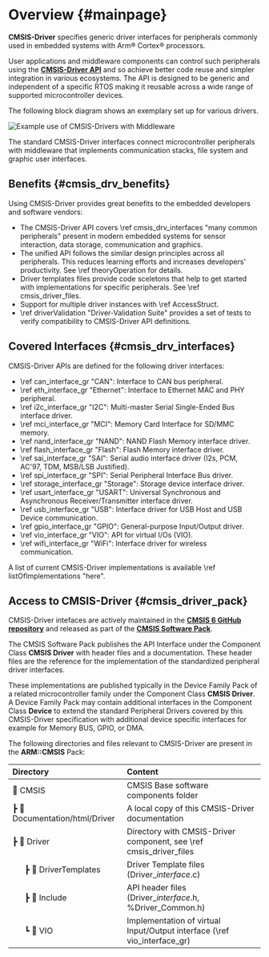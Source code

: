 # Overview {#mainpage}

**CMSIS-Driver** specifies generic driver interfaces for peripherals commonly used in embedded systems with Arm® Cortex® processors.

User applications and middleware components can control such peripherals using the [**CMSIS-Driver API**](topics.html) and so achieve better code reuse and simpler integration in various ecosystems. The API is designed to be generic and independent of a specific RTOS making it reusable across a wide range of supported microcontroller devices.

The following block diagram shows an exemplary set up for various drivers.

![Example use of CMSIS-Drivers with Middleware](./images/driver.png)

The standard CMSIS-Driver interfaces connect microcontroller peripherals with middleware that implements communication stacks, file system and graphic user interfaces.

## Benefits {#cmsis_drv_benefits}

Using CMSIS-Driver provides great benefits to the embedded developers and software vendors:

 - The CMSIS-Driver API covers \ref cmsis_drv_interfaces "many common peripherals" present in modern embedded systems for sensor interaction, data storage, communication and graphics.
 - The unified API follows the similar design principles across all peripherals. This reduces learning efforts and increases developers' productivity. See \ref theoryOperation for details.
 - Driver templates files provide code sceletons that help to get started with implementations for specific peripherals. See \ref cmsis_driver_files.
 - Support for multiple driver instances with \ref AccessStruct.
 - \ref driverValidation "Driver-Validation Suite" provides a set of tests to verify compatibility to CMSIS-Driver API definitions.

## Covered Interfaces {#cmsis_drv_interfaces}

CMSIS-Driver APIs are defined for the following driver interfaces:

 - \ref can_interface_gr "CAN": Interface to CAN bus peripheral.
 - \ref eth_interface_gr "Ethernet": Interface to Ethernet MAC and PHY peripheral.
 - \ref i2c_interface_gr "I2C": Multi-master Serial Single-Ended Bus interface driver.
 - \ref mci_interface_gr "MCI": Memory Card Interface for SD/MMC memory.
 - \ref nand_interface_gr "NAND": NAND Flash Memory interface driver.
 - \ref flash_interface_gr "Flash": Flash Memory interface driver.
 - \ref sai_interface_gr "SAI": Serial audio interface driver (I2s, PCM, AC'97, TDM, MSB/LSB Justified).
 - \ref spi_interface_gr "SPI": Serial Peripheral Interface Bus driver.
 - \ref storage_interface_gr "Storage": Storage device interface driver.
 - \ref usart_interface_gr "USART": Universal Synchronous and Asynchronous Receiver/Transmitter interface driver.
 - \ref usb_interface_gr "USB": Interface driver for USB Host and USB Device communication.
 - \ref gpio_interface_gr "GPIO": General-purpose Input/Output driver.
 - \ref vio_interface_gr "VIO": API for virtual I/Os (VIO).
 - \ref wifi_interface_gr "WiFi": Interface driver for wireless communication.

A list of current CMSIS-Driver implementations is available \ref listOfImplementations "here".

## Access to CMSIS-Driver {#cmsis_driver_pack}

CMSIS-Driver intefaces are actively maintained in the [**CMSIS 6 GitHub repository**](https://github.com/ARM-software/CMSIS_6) and released as part of the [**CMSIS Software Pack**](../General/cmsis_pack.html).

The CMSIS Software Pack publishes the API Interface under the Component Class **CMSIS Driver** with header files and a documentation. These header files are the reference for the implementation of the standardized peripheral driver interfaces.

These implementations are published typically in the Device Family Pack of a related microcontroller family under the Component Class **CMSIS Driver**. A Device Family Pack may contain additional interfaces in the Component Class **Device** to extend the standard Peripheral Drivers covered by this CMSIS-Driver specification with additional device specific interfaces for example for Memory BUS, GPIO, or DMA.

The following directories and files relevant to CMSIS-Driver are present in the **ARM::CMSIS** Pack:

 Directory                        | Content
:---------------------------------|:------------------------------------------------------------------------
📂 CMSIS                          | CMSIS Base software components folder
 ┣ 📂 Documentation/html/Driver   | A local copy of this CMSIS-Driver documentation
 ┣ 📂 Driver                      | Directory with CMSIS-Driver component, see \ref cmsis_driver_files
&emsp;&nbsp; ┣ 📂 DriverTemplates | Driver Template files (Driver_<i>interface</i>.c)
&emsp;&nbsp; ┣ 📂 Include         | API header files (Driver_<i>interface</i>.h, %Driver_Common.h)
&emsp;&nbsp; ┗ 📂 VIO             | Implementation of virtual Input/Output interface (\ref vio_interface_gr)
